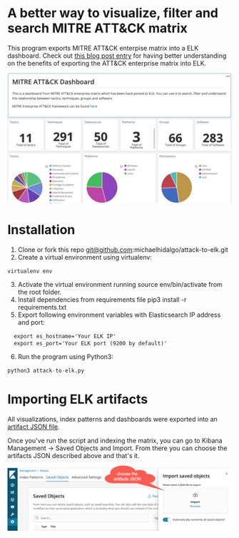 # A better way to visualize, filter and search MITRE ATT&CK matrix

This program exports MITRE ATT&amp;CK enterpise matrix into a ELK dashboard. Check out [this blog post entry](https://blog.michaelhidalgo.info/2019/01/mitre-att-as-kibana-dashboard-part-ll.html) for having better understanding on the benefits of exporting the ATT&CK enterprise matrix into ELK.

![Alt text](/img/platform.jpg?raw=true "MITRE ATT&CK Dashboard")

# Installation
1. Clone or fork this repo git@github.com:michaelhidalgo/attack-to-elk.git
2. Create a virtual environment using virtualenv:
```
virtualenv env
```

3. Activate the virtual environment running source env/bin/activate from the root folder.
5. Install dependencies from requirements file pip3 install -r requirements.txt
5. Export following environment variables with Elasticsearch IP address and port:
 ```
   export es_hostname='Your ELK IP'
   export es_port='Your ELK port (9200 by default)'  
  ```
6. Run the program using Python3:
``` python 
python3 attack-to-elk.py
```
# Importing ELK artifacts

All visualizations, index patterns and dashboards were exported into an [artifact JSON file](https://github.com/michaelhidalgo/attack-to-elk/tree/master/elk-artifacts). 

Once you've run the script and indexing the matrix, you can go to Kibana Management -> Saved Objects and Import. From there you can choose the artifacts JSON described above and that's it.


![Alt text](/img/artifact-import.jpg?raw=true "ELK artifacts")
